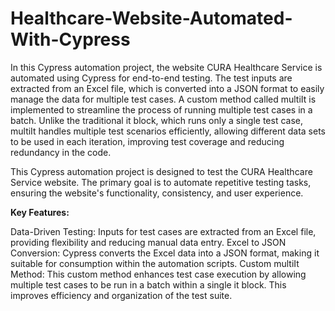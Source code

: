# Healthcare-Website-Automated-With-Cypress
In this Cypress automation project, the website CURA Healthcare Service is automated using Cypress for end-to-end testing. The test inputs are extracted from an Excel file, which is converted into a JSON format to easily manage the data for multiple test cases. A custom method called multiIt is implemented to streamline the process of running multiple test cases in a batch. Unlike the traditional it block, which runs only a single test case, multiIt handles multiple test scenarios efficiently, allowing different data sets to be used in each iteration, improving test coverage and reducing redundancy in the code.

This Cypress automation project is designed to test the CURA Healthcare Service website. The primary goal is to automate repetitive testing tasks, ensuring the website's functionality, consistency, and user experience.

**Key Features:**

Data-Driven Testing: Inputs for test cases are extracted from an Excel file, providing flexibility and reducing manual data entry.
Excel to JSON Conversion: Cypress converts the Excel data into a JSON format, making it suitable for consumption within the automation scripts.
Custom multiIt Method: This custom method enhances test case execution by allowing multiple test cases to be run in a batch within a single it block. This improves efficiency and organization of the test suite.
